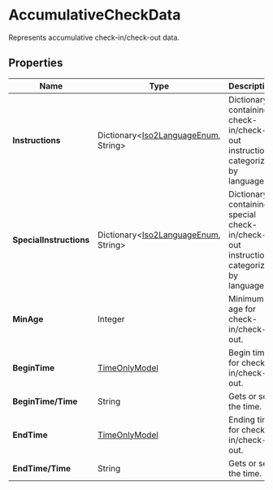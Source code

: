 # AccumulativeCheckData

Represents accumulative check-in/check-out data.

## Properties

| Name | Type | Description |
|------|------|-------------|
| **Instructions** | Dictionary&lt;[Iso2LanguageEnum](/docs/apis/for-sellers/connectors-pull-developers-api/API_Reference/iso2languageenum), String&gt; | Dictionary containing check-in/check-out instructions categorized by language. |
| **SpecialInstructions** | Dictionary&lt;[Iso2LanguageEnum](/docs/apis/for-sellers/connectors-pull-developers-api/API_Reference/iso2languageenum), String&gt; | Dictionary containing special check-in/check-out instructions categorized by language. |
| **MinAge** | Integer | Minimum age for check-in/check-out. |
| **BeginTime** | [TimeOnlyModel](/docs/apis/for-sellers/connectors-pull-developers-api/API_Reference/timeonlymodel) | Begin time for check-in/check-out. |
| **BeginTime/Time** | String | Gets or sets the time. |
| **EndTime** | [TimeOnlyModel](/docs/apis/for-sellers/connectors-pull-developers-api/API_Reference/timeonlymodel) | Ending time for check-in/check-out. |
| **EndTime/Time** | String | Gets or sets the time. |

